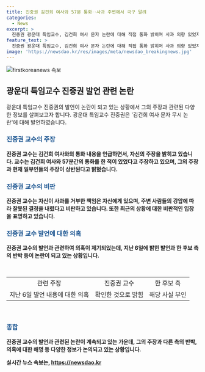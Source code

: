 ```yaml
---
title: 진중권 김건희 여사와 57분 통화‥사과 주변에서 극구 말려
categories:
  - News
excerpt: >
  진중권 광운대 특임교수, 김건희 여사 문자 논란에 대해 직접 통화 밝히며 사과 의향 있었지만 주변에서 말렸다 주장. 57분 통화 기록 밝혀. 당시 대국민 사과 거부, 결정 주변 강권 비판. 한동훈 위원장 문자 내용 확인 주장에 의혹 제기.
feature_text: >
  진중권 광운대 특임교수, 김건희 여사 문자 논란에 대해 직접 통화 밝히며 사과 의향 있었지만 주변에서 말렸다 주장. 57분 통화 기록 밝혀. 당시 대국민 사과 거부, 결정 주변 강권 비판. 한동훈 위원장 문자 내용 확인 주장에 의혹 제기.
image: 'https://newsdao.kr/res/images/meta/newsdao_breakingnews.jpg'
---
```


<p><img src="https://newsdao.kr/res/images/meta/newsdao_breakingnews.jpg" alt="firstkoreanews 속보" /></p>

<h2 data-ke-size="size26">광운대 특임교수 진중권 발언 관련 논란</h2>

<p data-ke-size="size16">광운대 특임교수 진중권의 발언이 논란이 되고 있는 상황에서 그의 주장과 관련된 다양한 정보를 살펴보고자 합니다. 광운대 특임교수 진중권은 '김건희 여사 문자 무시 논란'에 대해 발언하였습니다.</p>

<h3><b><span style="color: #1a5490;">진중권 교수의 주장</span><b></h3>

<p data-ke-size="size16">진중권 교수는 김건희 여사와의 통화 내용을 언급하면서, 자신의 주장을 밝히고 있습니다. 교수는 김건희 여사와 57분간의 통화를 한 적이 있었다고 주장하고 있으며, 그의 주장과 현재 일부인들의 주장이 상반된다고 밝혔습니다.</p>

<h3><b><span style="color: #1a5490;">진중권 교수의 비판</span><b></h3>

<p data-ke-size="size16">진중권 교수는 자신이 사과를 거부한 책임은 자신에게 있으며, 주변 사람들의 강압에 따라 잘못된 결정을 내렸다고 비판하고 있습니다. 또한 최근의 상황에 대한 비판적인 입장을 표명하고 있습니다.</p>

<h3><b><span style="color: #1a5490;">진중권 교수 발언에 대한 의혹</span><b></h3>

<p data-ke-size="size16">진중권 교수의 발언과 관련하여 의혹이 제기되었는데, 지난 6일에 밝힌 발언과 한 후보 측의 반박 등이 논란이 되고 있는 상황입니다.</p>

<p data-ke-size="size16">&nbsp;</p>

<table>
    <tbody>
        <tr>
            <td style="text-align: center;">관련 주장</td>
            <td style="text-align: center;">진중권 교수</td>
            <td style="text-align: center;">한 후보 측</td>
        </tr>
        <tr>
            <td style="text-align: center;">지난 6일 발언 내용에 대한 의혹</td>
            <td style="text-align: center;">확인한 것으로 밝힘</td>
            <td style="text-align: center;">해당 사실 부인</td>
        </tr>
    </tbody>
</table>

<p data-ke-size="size16">&nbsp;</p>

<h3><b><span style="color: #1a5490;">종합</span><b></h3>

<p data-ke-size="size16">진중권 교수의 발언과 관련된 논란이 계속되고 있는 가운데, 그의 주장과 다른 측의 반박, 의혹에 대한 해명 등 다양한 정보가 논의되고 있는 상황입니다.</p>
실시간 뉴스 속보는, <a href="https://newsdao.kr" rel="dofollow">https://newsdao.kr</a>


